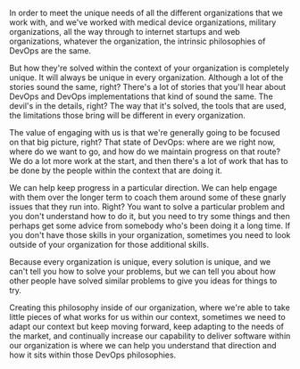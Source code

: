 In order to meet the unique needs of all the different organizations that we work with, and we've worked with medical device organizations, military organizations, all the way through to internet startups and web organizations, whatever the organization, the intrinsic philosophies of DevOps are the same. 

But how they're solved within the context of your organization is completely unique. It will always be unique in every organization. Although a lot of the stories sound the same, right? There's a lot of stories that you'll hear about DevOps and DevOps implementations that kind of sound the same. The devil's in the details, right? The way that it's solved, the tools that are used, the limitations those bring will be different in every organization. 

The value of engaging with us is that we're generally going to be focused on that big picture, right? That state of DevOps: where are we right now, where do we want to go, and how do we maintain progress on that route? We do a lot more work at the start, and then there's a lot of work that has to be done by the people within the context that are doing it. 

We can help keep progress in a particular direction. We can help engage with them over the longer term to coach them around some of these gnarly issues that they run into. Right? You want to solve a particular problem and you don't understand how to do it, but you need to try some things and then perhaps get some advice from somebody who's been doing it a long time. If you don't have those skills in your organization, sometimes you need to look outside of your organization for those additional skills. 

Because every organization is unique, every solution is unique, and we can't tell you how to solve your problems, but we can tell you about how other people have solved similar problems to give you ideas for things to try. 

Creating this philosophy inside of our organization, where we're able to take little pieces of what works for us within our context, sometimes we need to adapt our context but keep moving forward, keep adapting to the needs of the market, and continually increase our capability to deliver software within our organization is where we can help you understand that direction and how it sits within those DevOps philosophies.